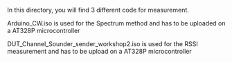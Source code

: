 In this directory, you will find 3 different code for measurement.

Arduino_CW.iso is used for the Spectrum method and has to be uploaded on a AT328P microcontroller

DUT_Channel_Sounder_sender_workshop2.iso is used for the RSSI measurement and has to be upload on a AT328P microcontroller


